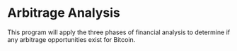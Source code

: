 # Arbitrage Analysis
This program will apply the three phases of financial analysis to determine if any arbitrage opportunities exist for Bitcoin.
